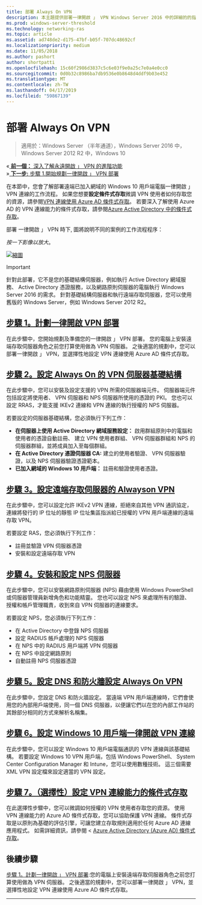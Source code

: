 ```yaml
---
title: 部署 Always On VPN
description: 本主題提供部署一律開啟 」 VPN Windows Server 2016 中的詳細的的指示。
ms.prod: windows-server-threshold
ms.technology: networking-ras
ms.topic: article
ms.assetid: ad748de2-d175-47bf-b05f-707dc48692cf
ms.localizationpriority: medium
ms.date: 11/05/2018
ms.author: pashort
author: shortpatti
ms.openlocfilehash: 15c60f2986d3837c5c6e03f9e0a25c7e0a4e0cc0
ms.sourcegitcommit: 0d0b32c8986ba7db9536e0b8648d4ddf9b03e452
ms.translationtype: MT
ms.contentlocale: zh-TW
ms.lasthandoff: 04/17/2019
ms.locfileid: "59867139"
---
```

# <a name="deploy-always-on-vpn"></a>部署 Always On VPN

>適用於：Windows Server （半年通道），Windows Server 2016 中，Windows Server 2012 R2 中，Windows 10

&#0171;[ **前一個：** 深入了解永遠開啟 」 VPN 的進階功能](always-on-vpn-adv-options.md)<br>
&#0187;[ **下一步:** 步驟 1.開始規劃一律開啟 」 VPN 部署](always-on-vpn-deploy-planning.md)

在本節中，您會了解部署遠端已加入網域的 Windows 10 用戶端電腦一律開啟 」 VPN 連線的工作流程。 如果您想要**設定條件式存取**微調 VPN 使用者如何存取您的資源，請參閱[VPN 連線使用 Azure AD 條件式存取](../../ad-ca-vpn-connectivity-windows10.md)。 若要深入了解使用 Azure AD 的 VPN 連線能力的條件式存取，請參閱[Azure Active Directory 中的條件式存取](https://docs.microsoft.com/azure/active-directory/active-directory-conditional-access-azure-portal)。 


部署 一律開啟 」 VPN 時下, 圖將說明不同的案例的工作流程程序： 

_按一下影像以放大_。

<a href="../../../../media/Always-On-Vpn/always-on-vpn-deployment-workflow.png" alt="Full-sized view of the Always On VPN deployment workflow" target="_blank">![縮圖](../../../../media/Always-On-Vpn/always-on-vpn-deployment-workflow-sm.png)
</a> 

>[!IMPORTANT]
>針對此部署，它不是您的基礎結構伺服器，例如執行 Active Directory 網域服務、 Active Directory 憑證服務，以及網路原則伺服器的電腦執行 Windows Server 2016 的需求。 針對基礎結構伺服器和執行遠端存取伺服器，您可以使用舊版的 Windows Server，例如 Windows Server 2012 R2。

## <a name="step-1-plan-the-always-on-vpn-deploymentalways-on-vpn-deploy-planningmd"></a>[步驟 1。計劃一律開啟 VPN 部署](always-on-vpn-deploy-planning.md)

在此步驟中，您開始規劃及準備您的一律開啟 」 VPN 部署。 您的電腦上安裝遠端存取伺服器角色之前您打算使用做為 VPN 伺服器。 之後適當的規劃中，您可以部署一律開啟 」 VPN，並選擇性地設定 VPN 連線使用 Azure AD 條件式存取。

## <a name="step-2-configure-the-always-on-vpn-server-infrastructurevpn-deploy-server-infrastructuremd"></a>[步驟 2。設定 Always On 的 VPN 伺服器基礎結構](vpn-deploy-server-infrastructure.md)

在此步驟中，您可以安裝及設定支援的 VPN 所需的伺服器端元件。 伺服器端元件包括設定將使用者、 VPN 伺服器和 NPS 伺服器所使用的憑證的 PKI。  您也可以設定 RRAS，才能支援 IKEv2 連線和 VPN 連線的執行授權的 NPS 伺服器。

若要設定的伺服器基礎結構，您必須執行下列工作：
- **在伺服器上使用 Active Directory 網域服務設定：** 啟用群組原則中的電腦和使用者的憑證自動註冊、 建立 VPN 使用者群組、 VPN 伺服器群組和 NPS 的伺服器群組，並將成員加入至每個群組。
- **在 Active Directory 憑證伺服器 CA:** 建立的使用者驗證、 VPN 伺服器驗證，以及 NPS 伺服器驗證憑證範本。
- **已加入網域的 Windows 10 用戶端：** 註冊和驗證使用者憑證。

## <a name="step-3-configure-the-remote-access-server-for-always-on-vpnvpn-deploy-rasmd"></a>[步驟 3。設定遠端存取伺服器的 Alwayson VPN](vpn-deploy-ras.md)

在此步驟中，您可以設定允許 IKEv2 VPN 連線，拒絕來自其他 VPN 通訊協定，連線將發行的 IP 位址的靜態 IP 位址集區指派給已授權的 VPN 用戶端連線的遠端存取 VPN。

若要設定 RAS，您必須執行下列工作：
- 註冊並驗證 VPN 伺服器憑證
- 安裝和設定遠端存取 VPN

## <a name="step-4-install-and-configure-the-nps-servervpn-deploy-npsmd"></a>[步驟 4。安裝和設定 NPS 伺服器](vpn-deploy-nps.md)

在此步驟中，您可以安裝網路原則伺服器 (NPS) 藉由使用 Windows PowerShell 或伺服器管理員新增角色和功能精靈。 您也可以設定 NPS 來處理所有的驗證、 授權和帳戶管理職責，收到來自 VPN 伺服器的連線要求。

若要設定 NPS，您必須執行下列工作：
- 在 Active Directory 中登錄 NPS 伺服器
- 設定 RADIUS 帳戶處理的 NPS 伺服器
- 在 NPS 中的 RADIUS 用戶端將 VPN 伺服器
- 在 NPS 中設定網路原則
- 自動註冊 NPS 伺服器憑證

## <a name="step-5-configure-dns-and-firewall-settings-for-always-on-vpnvpn-deploy-dns-firewallmd"></a>[步驟 5。設定 DNS 和防火牆設定 Always On VPN](vpn-deploy-dns-firewall.md)

在此步驟中，您設定 DNS 和防火牆設定。 當遠端 VPN 用戶端連線時，它們會使用您的內部用戶端使用，同一個 DNS 伺服器，以便讓它們以在您的內部工作站的其餘部分相同的方式來解析名稱集。 

## <a name="step-6-configure-windows-10-client-always-on-vpn-connectionsvpn-deploy-client-vpn-connectionsmd"></a>[步驟 6。設定 Windows 10 用戶端一律開啟 VPN 連線](vpn-deploy-client-vpn-connections.md)

在此步驟中，您可以設定 Windows 10 用戶端電腦通訊的 VPN 連線與該基礎結構。 若要設定 Windows 10 VPN 用戶端，包括 Windows PowerShell、 System Center Configuration Manager 和 Intune，您可以使用數種技術。 這三個需要 XML VPN 設定檔來設定適當的 VPN 設定。 

## <a name="step-7-optional-configure-conditional-access-for-vpn-connectivityad-ca-vpn-connectivity-windows10md"></a>[步驟 7。（選擇性）設定 VPN 連線能力的條件式存取](../../ad-ca-vpn-connectivity-windows10.md) 
在此選擇性步驟中，您可以微調如何授權的 VPN 使用者存取您的資源。 使用 VPN 連線能力的 Azure AD 條件式存取，您可以協助保護 VPN 連線。 條件式存取是以原則為基礎的評估引擎，可讓您建立存取規則適用於任何 Azure AD 連線應用程式。 如需詳細資訊，請參閱 < [Azure Active Directory (Azure AD) 條件式存取](https://docs.microsoft.com/azure/active-directory/active-directory-conditional-access-azure-portal)。


## <a name="next-step"></a>後續步驟
[步驟 1。計劃一律開啟 」 VPN 部署](always-on-vpn-deploy-planning.md):您的電腦上安裝遠端存取伺服器角色之前您打算使用做為 VPN 伺服器。 之後適當的規劃中，您可以部署一律開啟 」 VPN，並選擇性地設定 VPN 連線使用 Azure AD 條件式存取。  



---
